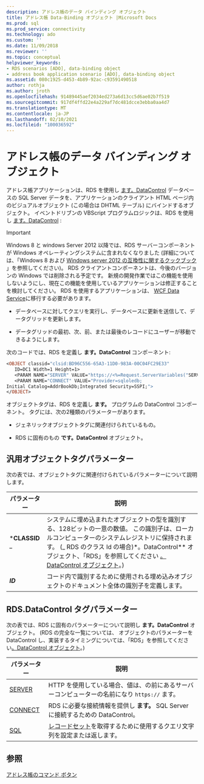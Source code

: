 ```yaml
---
description: アドレス帳のデータ バインディング オブジェクト
title: アドレス帳 Data-Binding オブジェクト |Microsoft Docs
ms.prod: sql
ms.prod_service: connectivity
ms.technology: ado
ms.custom: ''
ms.date: 11/09/2018
ms.reviewer: ''
ms.topic: conceptual
helpviewer_keywords:
- RDS scenarios [ADO], data-binding object
- address book application scenario [ADO], data-binding object
ms.assetid: 080c1925-d453-4b89-92ac-c93591490518
author: rothja
ms.author: jroth
ms.openlocfilehash: 91489445aef2034ed273a6d13cc5d6ae02b7f519
ms.sourcegitcommit: 917df4ffd22e4a229af7dc481dcce3ebba0aa4d7
ms.translationtype: MT
ms.contentlocale: ja-JP
ms.lasthandoff: 02/10/2021
ms.locfileid: "100036592"
---
```

# <a name="address-book-data-binding-object"></a>アドレス帳のデータ バインディング オブジェクト
アドレス帳アプリケーションは、RDS を使用し [ます。DataControl](../../reference/rds-api/datacontrol-object-rds.md) データベースの SQL Server データを、アプリケーションのクライアント HTML ページ内のビジュアルオブジェクト (この場合は DHTML テーブル) にバインドするオブジェクト。 イベントドリブンの VBScript プログラムロジックは、RDS を使用し [ます。DataControl](../../reference/rds-api/datacontrol-object-rds.md) :  
  
> [!IMPORTANT]
>  Windows 8 と windows Server 2012 以降では、RDS サーバーコンポーネントが Windows オペレーティングシステムに含まれなくなりました (詳細については、「Windows 8 および [Windows server 2012 の互換性に関するクックブック](https://www.microsoft.com/download/details.aspx?id=27416) 」を参照してください)。 RDS クライアントコンポーネントは、今後のバージョンの Windows では削除される予定です。 新規の開発作業ではこの機能を使用しないようにし、現在この機能を使用しているアプリケーションは修正することを検討してください。 RDS を使用するアプリケーションは、 [WCF Data Service](/dotnet/framework/wcf/)に移行する必要があります。  
  
-   データベースに対してクエリを実行し、データベースに更新を送信して、データグリッドを更新します。  
  
-   データグリッドの最初、次、前、または最後のレコードにユーザーが移動できるようにします。  
  
 次のコードでは、RDS を定義し **ます。DataControl** コンポーネント:  
  
```vb
<OBJECT classid="clsid:BD96C556-65A3-11D0-983A-00C04FC29E33"  
   ID=DC1 Width=1 Height=1>  
   <PARAM NAME="SERVER" VALUE="https://<%=Request.ServerVariables("SERVER_NAME")%>">  
   <PARAM NAME="CONNECT" VALUE="Provider=sqloledb;  
Initial Catalog=AddrBookDb;Integrated Security=SSPI;">  
</OBJECT>  
```  
  
 オブジェクトタグは、RDS を定義し **ます。** プログラムの DataControl コンポーネント。 タグには、次の2種類のパラメーターがあります。  
  
-   ジェネリックオブジェクトタグに関連付けられているもの。  
  
-   RDS に固有のもの **です。DataControl** オブジェクト。  
  
## <a name="generic-object-tag-parameters"></a>汎用オブジェクトタグパラメーター  
 次の表では、オブジェクトタグに関連付けられているパラメーターについて説明します。  
  
|パラメーター|説明|  
|---------------|-----------------|  
|***CLASSID** _|システムに埋め込まれたオブジェクトの型を識別する、128ビットの一意の数値。 この識別子は、ローカルコンピューターのシステムレジストリに保持されます。 (_ RDS のクラス Id の場合)*。DataControl** オブジェクト、「RDS」を参照してください [。DataControl オブジェクト](../../reference/rds-api/datacontrol-object-rds.md)。)|  
|***ID***|コード内で識別するために使用される埋め込みオブジェクトのドキュメント全体の識別子を定義します。|  
  
## <a name="rdsdatacontrol-tag-parameters"></a>RDS.DataControl タグパラメーター  
 次の表では、RDS に固有のパラメーターについて説明し **ます。DataControl** オブジェクト。 (RDS の完全な一覧については、 オブジェクトのパラメーターを DataControl し、実装するタイミングについては、「RDS」を参照してください[。DataControl オブジェクト](../../reference/rds-api/datacontrol-object-rds.md)。)  
  
|パラメーター|説明|  
|---------------|-----------------|  
|[SERVER](../../reference/rds-api/server-property-rds.md)|HTTP を使用している場合、値は、の前にあるサーバーコンピューターの名前になり `https://` ます。|  
|[CONNECT](../../reference/rds-api/connect-property-rds.md)|RDS に必要な接続情報を提供し **ます。** SQL Server に接続するための DataControl。|  
|[SQL](../../reference/rds-api/sql-property.md)|[レコードセット](../../reference/ado-api/recordset-object-ado.md)を取得するために使用するクエリ文字列を設定または返します。|  
  
## <a name="see-also"></a>参照  
 [アドレス帳のコマンド ボタン](./address-book-command-buttons.md)